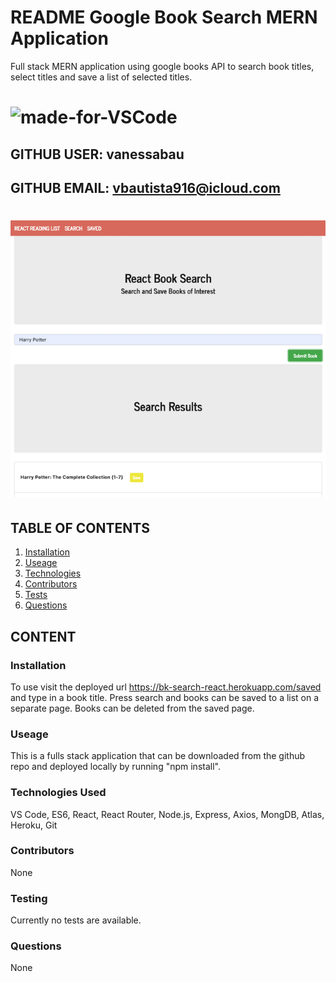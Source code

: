 # README Google Book Search MERN Application

Full stack MERN application using google books API to search book titles, select titles and save a list of selected titles.

# ![made-for-VSCode](https://img.shields.io/badge/Made%20for-VSCode-1f425f.svg)

## GITHUB USER: vanessabau

## GITHUB EMAIL: vbautista916@icloud.com

# ![bookseach](https://raw.githubusercontent.com/vanessabau/booksearch/booksearch/booksearch%20-%201.png)


## TABLE OF CONTENTS

1. [Installation](###Installation)
2. [Useage](###Useage)
3. [Technologies](###Licensing)
4. [Contributors](###Contributors)
5. [Tests](###Testing)
6. [Questions](###Questions)

## CONTENT

### Installation

To use visit the deployed url https://bk-search-react.herokuapp.com/saved and type in a book title. Press search and books can be saved to a list on a separate page. Books can be deleted from the saved page.

### Useage

This is a fulls stack application that can be downloaded from the github repo and deployed locally by running "npm install".

### Technologies Used

VS Code, ES6, React, React Router, Node.js, Express, Axios, MongDB, Atlas, Heroku, Git

### Contributors

None

### Testing

Currently no tests are available.

### Questions

None
